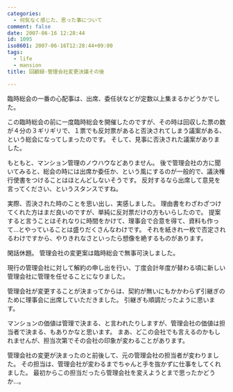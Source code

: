 ```yaml
---
categories:
  - 何気なく感じた、思った事について
comment: false
date: 2007-06-16 12:28:44
id: 1095
iso8601: 2007-06-16T12:28:44+09:00
tags:
  - life
  - mansion
title: 回顧録-管理会社変更決議その後

---
```


臨時総会の一番の心配事は、出席、委任状などが定数以上集まるかどうかでした。

この臨時総会の前に一度臨時総会を開催したのですが、その時は回収した票の数が４分の３ギリギリで、１票でも反対票があると否決されてしまう議案がある、という総会になってしまったのです。
そして、見事に否決された議案がありました。

もともと、マンション管理のノウハウなどありません。
後で管理会社の方に聞いてみると、総会の時には出席か委任か、という風にするのが一般的で、議決権行使書をつけることはほとんどしないそうです。
反対するなら出席して意見を言ってください、というスタンスですね。

実際、否決された時のことを思い出し、実感しました。
理由書をわざわざつけてくれた方はまだ良いのですが、単純に反対票だけの方もいらしたので。
提案すると言うことはそれなりに時間をかけて、理事会で合意を得て、資料も作って…とやっていることは盛りだくさんなわけです。
それを紙きれ一枚で否定されるわけですから、やりきれなさといったら想像を絶するものがあります。

閑話休題。
管理会社の変更案は臨時総会で無事可決しました。

現行の管理会社に対して解約の申し出を行い、丁度会計年度が替わる頃に新しい管理会社に管理を任せることになりました。

管理会社が変更することが決まってからは、契約が無いにもかかわらず引継ぎのために理事会に出席していただきました。
引継ぎも順調だったように思います。

マンションの価値は管理で決まる、と言われたりしますが、管理会社の価値は担当者で決まる、もありかなと思います。
まあ、どこの会社でも言えるのかもしれませんが、担当次第でその会社の印象が変わることがあります。

管理会社の変更が決まったのと前後して、元の管理会社の担当者が変わりました。
その担当は、管理会社が変わるまでちゃんと手を抜かずに仕事をしてくれました。
最初からこの担当だったら管理会社を変えようとまで思ったかどうか…。
